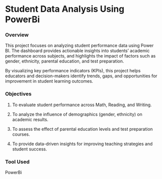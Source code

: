 # Student Data Analysis Using PowerBi

### Overview
This project focuses on analyzing student performance data using Power BI. The dashboard provides actionable insights into students’ academic performance across subjects, and highlights the impact of factors such as gender, ethnicity, parental education, and test preparation.

By visualizing key performance indicators (KPIs), this project helps educators and decision-makers identify trends, gaps, and opportunities for improvement in student learning outcomes.

### Objectives
1) To evaluate student performance across Math, Reading, and Writing.

2) To analyze the influence of demographics (gender, ethnicity) on academic results.

3) To assess the effect of parental education levels and test preparation courses.

4) To provide data-driven insights for improving teaching strategies and student success.

### Tool Used
PowerBi

### 
